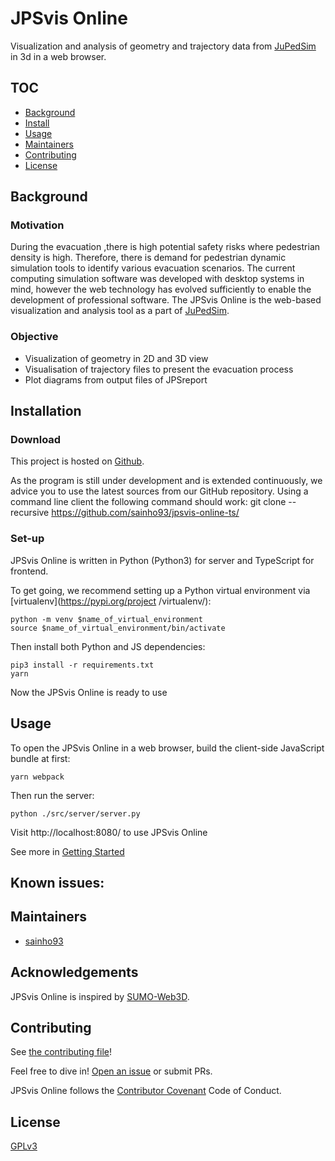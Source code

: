 # JPSvis Online

Visualization and analysis of geometry and trajectory data from [JuPedSim](https://www.jupedsim.org/index.html) in 3d
 in a web browser.

## TOC

- [Background](#background)
- [Install](#install)
- [Usage](#usage)
- [Maintainers](#maintainers)
- [Contributing](#contributing)
- [License](#license)

## Background
### Motivation
During the evacuation ,there is high potential safety risks where pedestrian density is high. Therefore, there is demand 
for pedestrian dynamic simulation tools to identify various evacuation scenarios. The current computing simulation 
software was developed with desktop systems in mind, however the web technology has evolved sufficiently to enable 
the development of professional software. The JPSvis Online is the web-based visualization and analysis tool as a part of 
[JuPedSim](https://www.jupedsim.org/index.html).

### Objective
* Visualization of geometry in 2D and 3D view
* Visualisation of trajectory files to present the evacuation process
* Plot diagrams from output files of JPSreport 

## Installation

### Download
This project is hosted on [Github](https://github.com/sainho93/jpsvis-online-ts.git).

As the program is still under development and is extended continuously, we advice you to use the latest sources from
 our GitHub repository. Using a command line client the following command should work:
    git clone --recursive https://github.com/sainho93/jpsvis-online-ts/

### Set-up
JPSvis Online is written in Python (Python3) for server and TypeScript for frontend.

To get going, we recommend setting up a Python virtual environment via [virtualenv](https://pypi.org/project
/virtualenv/):

    python -m venv $name_of_virtual_environment
    source $name_of_virtual_environment/bin/activate
    
Then install both Python and JS dependencies:

    pip3 install -r requirements.txt
    yarn

Now the JPSvis Online is ready to use

## Usage
To open the JPSvis Online in a web browser, build the client-side JavaScript bundle at first:

    yarn webpack
    
Then run the server:

    python ./src/server/server.py
    
Visit http://localhost:8080/ to use JPSvis Online

See more in [Getting Started](getting_started.md)

## Known issues:


## Maintainers

- [sainho93](https://github.com/sainho93)

## Acknowledgements
JPSvis Online is inspired by [SUMO-Web3D](https://github.com/sainho93/sumo-web3d).

## Contributing

See [the contributing file](CONTRIBUTING.md)!

Feel free to dive in! [Open an issue](https://github.com/sainho93/jpsvis-online-ts/issues/new) or submit PRs.

JPSvis Online follows the [Contributor Covenant](http://contributor-covenant.org/version/1/3/0/) Code of Conduct.

## License
[GPLv3](LICENSE)
